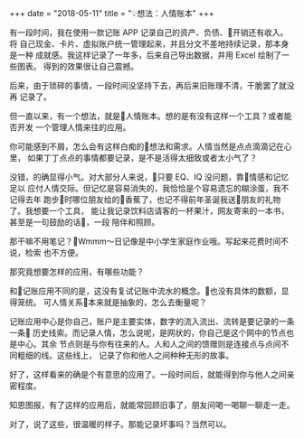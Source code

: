 +++
date = "2018-05-11"
title = "💡想法：人情账本"
+++

有一段时间，我在使用一款记账 APP 记录自己的资产、负债、开销还有收入。将
自己现金、卡片、虚拟账户统一管理起来，并且分文不差地持续记录，那本身是一种
成就感。我这样记录了一年多，后来自己导出数据，并用 Excel 绘制了一些图表。
得到的效果很让自己震撼。

后来，由于琐碎的事情，一段时间没坚持下去，再后来旧账理不清，干脆罢了就没再
记录了。

但一直以来，有一个想法，就是人情账本。想的是有没有这样一个工具？或者能否开发
一个管理人情来往的应用。

你可能感到不屑，怎么会有这样白痴的想法和需求。人情当然是点点滴滴记在心里，
如果丁丁点点的事情都要记录，是不是活得太细致或者太小气了？

没错，的确显得小气。对大部分人来说，只要 EQ、IQ 没问题，靠情感和记忆足以
应付人情交际。但记忆是容易消失的，我恰恰是个容易遗忘的糊涂蛋，我不记得去年
跑步时哪位朋友给的香蕉了，也记不得前年圣诞我送朋友的礼物了。我想要一个工具，
能让我记录饮料店请客的一杯果汁，网友寄来的一本书，甚至是一句鼓励的话，一段
陪伴和照顾。

那干嘛不用笔记？Wmmm～日记像是中小学生家庭作业哦。写起来花费时间不说，检索
也不方便。

那究竟想要怎样的应用，有哪些功能？

和记账应用不同的是，这没有复试记账中流水的概念。也没有具体的数额，显得笼统。
可人情关系本来就是抽象的，怎么去衡量呢？

记账应用中心是你自己，账户是主要实体，数字的流入流出、流转是要记录的一条一条
历史线索。而记录人情，怎么说呢，是网状的，你自己是这个网中的节点也是中心。其余
节点则是与你有往来的人。人和人之间的馈赠则是连接点与点间不同粗细的线。这些线上，
记录了你和他人之间种种无形的故事。

好了，这样看来的确是个有意思的应用了。一段时间后，就能得到你与他人之间亲密程度。

知恩图报，有了这样的应用后，就能常回顾旧事了，朋友间喝一喝聊一聊走一走。

对了，说了这些，很温暖的样子。那能记录坏事吗？当然可以。
